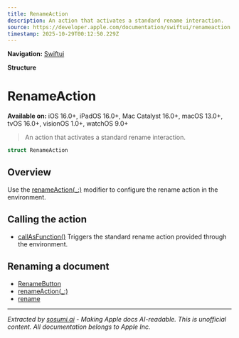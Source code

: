 ```yaml
---
title: RenameAction
description: An action that activates a standard rename interaction.
source: https://developer.apple.com/documentation/swiftui/renameaction
timestamp: 2025-10-29T00:12:50.229Z
---
```


**Navigation:** [Swiftui](/documentation/swiftui)

**Structure**

# RenameAction

**Available on:** iOS 16.0+, iPadOS 16.0+, Mac Catalyst 16.0+, macOS 13.0+, tvOS 16.0+, visionOS 1.0+, watchOS 9.0+

> An action that activates a standard rename interaction.

```swift
struct RenameAction
```

## Overview

Use the [renameAction(_:)](/documentation/swiftui/view/renameaction(_:)) modifier to configure the rename action in the environment.

## Calling the action

- [callAsFunction()](/documentation/swiftui/renameaction/callasfunction()) Triggers the standard rename action provided through the environment.

## Renaming a document

- [RenameButton](/documentation/swiftui/renamebutton)
- [renameAction(_:)](/documentation/swiftui/view/renameaction(_:))
- [rename](/documentation/swiftui/environmentvalues/rename)

---

*Extracted by [sosumi.ai](https://sosumi.ai) - Making Apple docs AI-readable.*
*This is unofficial content. All documentation belongs to Apple Inc.*
